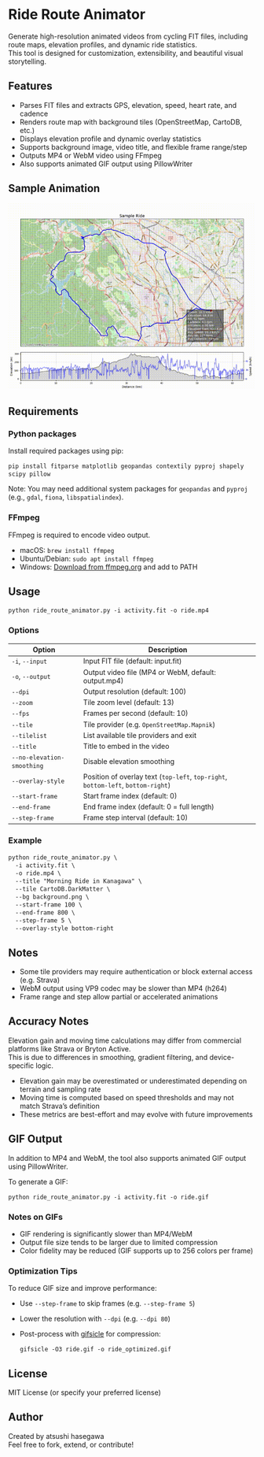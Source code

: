 # Ride Route Animator

Generate high-resolution animated videos from cycling FIT files, including route maps, elevation profiles, and dynamic ride statistics.  
This tool is designed for customization, extensibility, and beautiful visual storytelling.

## Features

- Parses FIT files and extracts GPS, elevation, speed, heart rate, and cadence  
- Renders route map with background tiles (OpenStreetMap, CartoDB, etc.)  
- Displays elevation profile and dynamic overlay statistics  
- Supports background image, video title, and flexible frame range/step  
- Outputs MP4 or WebM video using FFmpeg
- Also supports animated GIF output using PillowWriter

## Sample Animation
<img src="images/sample_ride.gif" width="600">

## Requirements

### Python packages

Install required packages using pip:

    pip install fitparse matplotlib geopandas contextily pyproj shapely scipy pillow

Note: You may need additional system packages for `geopandas` and `pyproj` (e.g., `gdal`, `fiona`, `libspatialindex`).

### FFmpeg

FFmpeg is required to encode video output.

- macOS: `brew install ffmpeg`  
- Ubuntu/Debian: `sudo apt install ffmpeg`  
- Windows: [Download from ffmpeg.org](https://ffmpeg.org/download.html) and add to PATH

## Usage

    python ride_route_animator.py -i activity.fit -o ride.mp4

### Options

| Option                     | Description |
|----------------------------|-------------|
| `-i`, `--input`            | Input FIT file (default: input.fit) |
| `-o`, `--output`           | Output video file (MP4 or WebM, default: output.mp4) |
| `--dpi`                    | Output resolution (default: 100) |
| `--zoom`                   | Tile zoom level (default: 13) |
| `--fps`                    | Frames per second (default: 10) |
| `--tile`                   | Tile provider (e.g. `OpenStreetMap.Mapnik`) |
| `--tilelist`               | List available tile providers and exit |
| `--title`                  | Title to embed in the video |
| `--no-elevation-smoothing`| Disable elevation smoothing |
| `--overlay-style`          | Position of overlay text (`top-left`, `top-right`, `bottom-left`, `bottom-right`) |
| `--start-frame`            | Start frame index (default: 0) |
| `--end-frame`              | End frame index (default: 0 = full length) |
| `--step-frame`             | Frame step interval (default: 10) |

### Example

    python ride_route_animator.py \
      -i activity.fit \
      -o ride.mp4 \
      --title "Morning Ride in Kanagawa" \
      --tile CartoDB.DarkMatter \
      --bg background.png \
      --start-frame 100 \
      --end-frame 800 \
      --step-frame 5 \
      --overlay-style bottom-right

## Notes

- Some tile providers may require authentication or block external access (e.g. Strava)  
- WebM output using VP9 codec may be slower than MP4 (h264)  
- Frame range and step allow partial or accelerated animations

## Accuracy Notes

Elevation gain and moving time calculations may differ from commercial platforms like Strava or Bryton Active.  
This is due to differences in smoothing, gradient filtering, and device-specific logic.

- Elevation gain may be overestimated or underestimated depending on terrain and sampling rate  
- Moving time is computed based on speed thresholds and may not match Strava’s definition  
- These metrics are best-effort and may evolve with future improvements

## GIF Output

In addition to MP4 and WebM, the tool also supports animated GIF output using PillowWriter.

To generate a GIF:

    python ride_route_animator.py -i activity.fit -o ride.gif

### Notes on GIFs

- GIF rendering is significantly slower than MP4/WebM  
- Output file size tends to be larger due to limited compression  
- Color fidelity may be reduced (GIF supports up to 256 colors per frame)

### Optimization Tips

To reduce GIF size and improve performance:

- Use `--step-frame` to skip frames (e.g. `--step-frame 5`)  
- Lower the resolution with `--dpi` (e.g. `--dpi 80`)  
- Post-process with [gifsicle](https://www.lcdf.org/gifsicle/) for compression:

      gifsicle -O3 ride.gif -o ride_optimized.gif

## License

MIT License (or specify your preferred license)

## Author

Created by atsushi hasegawa  
Feel free to fork, extend, or contribute!